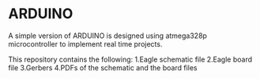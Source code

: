 # ARDUINO
A simple version of ARDUINO is designed using atmega328p microcontroller to implement real time projects.

This repository contains the following:
1.Eagle schematic file
2.Eagle board file
3.Gerbers
4.PDFs of the schematic and the board files
